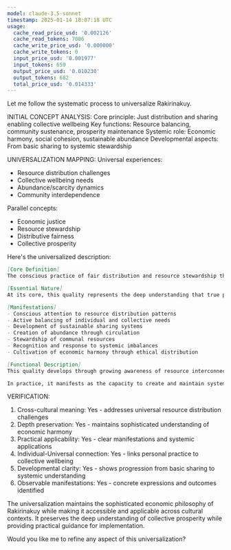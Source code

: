 ```yaml
---
model: claude-3.5-sonnet
timestamp: 2025-01-14 18:07:18 UTC
usage:
  cache_read_price_usd: '0.002126'
  cache_read_tokens: 7086
  cache_write_price_usd: '0.000000'
  cache_write_tokens: 0
  input_price_usd: '0.001977'
  input_tokens: 659
  output_price_usd: '0.010230'
  output_tokens: 682
  total_price_usd: '0.014333'
---
```


Let me follow the systematic process to universalize Rakirinakuy.

INITIAL CONCEPT ANALYSIS:
Core principle: Just distribution and sharing enabling collective wellbeing
Key functions: Resource balancing, community sustenance, prosperity maintenance
Systemic role: Economic harmony, social cohesion, sustainable abundance
Developmental aspects: From basic sharing to systemic stewardship

UNIVERSALIZATION MAPPING:
Universal experiences:
- Resource distribution challenges
- Collective wellbeing needs
- Abundance/scarcity dynamics
- Community interdependence

Parallel concepts:
- Economic justice
- Resource stewardship
- Distributive fairness
- Collective prosperity

Here's the universalized description:

```markdown
[Core Definition]
The conscious practice of fair distribution and resource stewardship that creates sustainable collective prosperity through balanced sharing. This quality manifests as the capacity to maintain economic harmony while ensuring both individual needs and community wellbeing are met through ethical resource management.

[Essential Nature]
At its core, this quality represents the deep understanding that true prosperity emerges from balanced distribution rather than accumulation. It operates as an active principle of economic harmony that recognizes how individual and collective wellbeing are intertwined through resource flows. Unlike simple charity or mandatory redistribution, it embodies the conscious stewarding of resources in ways that enhance the vitality and resilience of the whole system while respecting individual dignity.

[Manifestations]
- Conscious attention to resource distribution patterns
- Active balancing of individual and collective needs
- Development of sustainable sharing systems
- Creation of abundance through circulation
- Stewardship of communal resources
- Recognition and response to systemic imbalances
- Cultivation of economic harmony through ethical distribution

[Functional Description]
This quality develops through growing awareness of resource interconnections and their impact on collective wellbeing. It begins with simple acts of sharing and evolves into sophisticated understanding of economic harmony. As it matures, it enables one to perceive and manage complex resource flows while maintaining balance between individual agency and collective needs.

In practice, it manifests as the capacity to create and maintain systems of ethical resource distribution that enhance rather than diminish individual dignity. It generates sustainable prosperity by ensuring resources circulate effectively through the community, creating resilience through balanced sharing rather than accumulation or deprivation. This approach transforms economic relationships from competitive to cooperative, fostering both material and social wealth.
```

VERIFICATION:
1. Cross-cultural meaning: Yes - addresses universal resource distribution challenges
2. Depth preservation: Yes - maintains sophisticated understanding of economic harmony
3. Practical applicability: Yes - clear manifestations and systemic applications
4. Individual-Universal connection: Yes - links personal practice to collective wellbeing
5. Developmental clarity: Yes - shows progression from basic sharing to systemic understanding
6. Observable manifestations: Yes - concrete expressions and outcomes identified

The universalization maintains the sophisticated economic philosophy of Rakirinakuy while making it accessible and applicable across cultural contexts. It preserves the deep understanding of collective prosperity while providing practical guidance for implementation.

Would you like me to refine any aspect of this universalization?